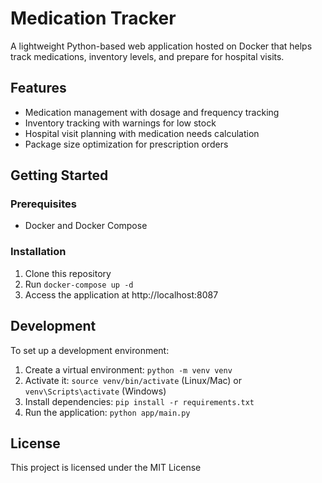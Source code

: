 # Medication Tracker

A lightweight Python-based web application hosted on Docker that helps track medications, inventory levels, and prepare for hospital visits.

## Features

- Medication management with dosage and frequency tracking
- Inventory tracking with warnings for low stock
- Hospital visit planning with medication needs calculation
- Package size optimization for prescription orders

## Getting Started

### Prerequisites

- Docker and Docker Compose

### Installation

1. Clone this repository
2. Run `docker-compose up -d`
3. Access the application at http://localhost:8087

## Development

To set up a development environment:

1. Create a virtual environment: `python -m venv venv`
2. Activate it: `source venv/bin/activate` (Linux/Mac) or `venv\Scripts\activate` (Windows)
3. Install dependencies: `pip install -r requirements.txt`
4. Run the application: `python app/main.py`

## License

This project is licensed under the MIT License
